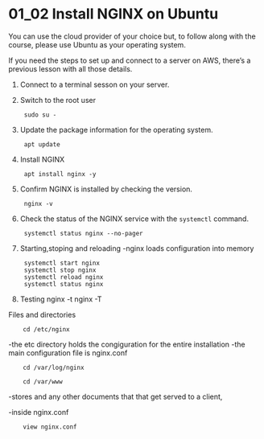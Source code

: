 # 01_02 Install NGINX on Ubuntu

You can use the cloud provider of your choice but, to follow along with the course, please use Ubuntu as your operating system.

If you need the steps to set up and connect to a server on AWS, there’s a previous lesson with all those details.

1. Connect to a terminal sesson on your server.
1. Switch to the root user

        sudo su -

1. Update the package information for the operating system.

        apt update

1. Install NGINX

        apt install nginx -y

1. Confirm NGINX is installed by checking the version.

        nginx -v

1. Check the status of the NGINX service with the `systemctl` command.

        systemctl status nginx --no-pager


1. Starting,stoping and reloading
-nginx loads configuration into memory

        systemctl start nginx
        systemctl stop nginx
        systemctl reload nginx
        systemctl status nginx


1. Testing
        nginx -t
        nginx -T


Files and directories

        cd /etc/nginx

-the etc directory holds the congiguration for the entire installation
-the main configuration file is nginx.conf

        cd /var/log/nginx

        cd /var/www
-stores and any other documents that that get served to a client,


-inside nginx.conf

        view nginx.conf
